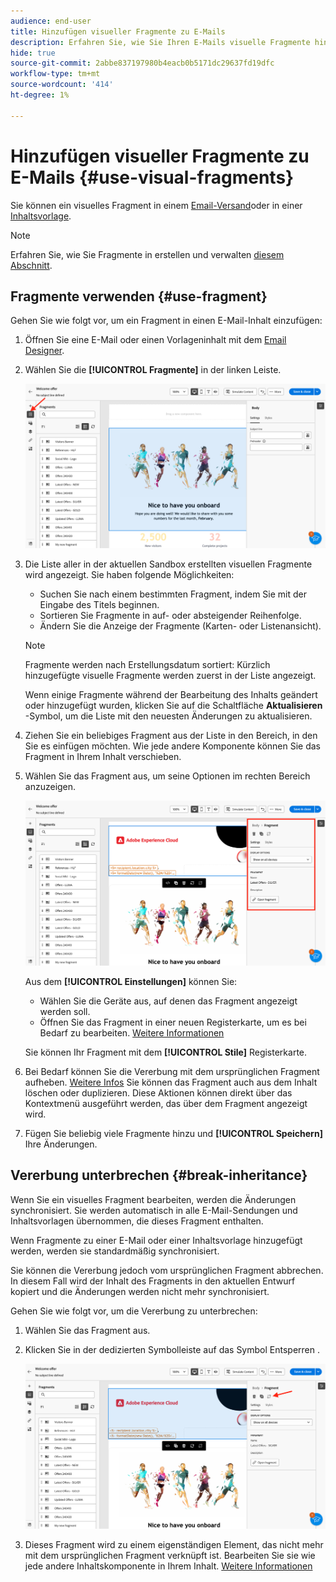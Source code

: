 ```yaml
---
audience: end-user
title: Hinzufügen visueller Fragmente zu E-Mails
description: Erfahren Sie, wie Sie Ihren E-Mails visuelle Fragmente hinzufügen
hide: true
source-git-commit: 2abbe837197980b4eacb0b5171dc29637fd19dfc
workflow-type: tm+mt
source-wordcount: '414'
ht-degree: 1%

---
```


# Hinzufügen visueller Fragmente zu E-Mails {#use-visual-fragments}

Sie können ein visuelles Fragment in einem [Email-Versand](get-started-email-designer.md)oder in einer [Inhaltsvorlage](use-email-templates.md).



>[!NOTE]
>
>Erfahren Sie, wie Sie Fragmente in erstellen und verwalten [diesem Abschnitt](fragments.md).


## Fragmente verwenden {#use-fragment}

Gehen Sie wie folgt vor, um ein Fragment in einen E-Mail-Inhalt einzufügen:

1. Öffnen Sie eine E-Mail oder einen Vorlageninhalt mit dem [Email Designer](get-started-email-designer.md).

1. Wählen Sie die **[!UICONTROL Fragmente]** in der linken Leiste.

   ![](assets/fragments-in-designer.png)

1. Die Liste aller in der aktuellen Sandbox erstellten visuellen Fragmente wird angezeigt. Sie haben folgende Möglichkeiten:

   * Suchen Sie nach einem bestimmten Fragment, indem Sie mit der Eingabe des Titels beginnen.
   * Sortieren Sie Fragmente in auf- oder absteigender Reihenfolge.
   * Ändern Sie die Anzeige der Fragmente (Karten- oder Listenansicht).

   >[!NOTE]
   >
   >Fragmente werden nach Erstellungsdatum sortiert: Kürzlich hinzugefügte visuelle Fragmente werden zuerst in der Liste angezeigt.

   Wenn einige Fragmente während der Bearbeitung des Inhalts geändert oder hinzugefügt wurden, klicken Sie auf die Schaltfläche **Aktualisieren** -Symbol, um die Liste mit den neuesten Änderungen zu aktualisieren.

1. Ziehen Sie ein beliebiges Fragment aus der Liste in den Bereich, in den Sie es einfügen möchten. Wie jede andere Komponente können Sie das Fragment in Ihrem Inhalt verschieben.

1. Wählen Sie das Fragment aus, um seine Optionen im rechten Bereich anzuzeigen.

   ![](assets/fragment-right-pane.png)

   Aus dem **[!UICONTROL Einstellungen]** können Sie:

   * Wählen Sie die Geräte aus, auf denen das Fragment angezeigt werden soll.
   * Öffnen Sie das Fragment in einer neuen Registerkarte, um es bei Bedarf zu bearbeiten. [Weitere Informationen](../email/fragments.md#edit-fragments)

   Sie können Ihr Fragment mit dem **[!UICONTROL Stile]** Registerkarte.

1. Bei Bedarf können Sie die Vererbung mit dem ursprünglichen Fragment aufheben. [Weitere Infos](#break-inheritance)
Sie können das Fragment auch aus dem Inhalt löschen oder duplizieren. Diese Aktionen können direkt über das Kontextmenü ausgeführt werden, das über dem Fragment angezeigt wird.

1. Fügen Sie beliebig viele Fragmente hinzu und **[!UICONTROL Speichern]** Ihre Änderungen.

## Vererbung unterbrechen {#break-inheritance}

Wenn Sie ein visuelles Fragment bearbeiten, werden die Änderungen synchronisiert. Sie werden automatisch in alle E-Mail-Sendungen und Inhaltsvorlagen übernommen, die dieses Fragment enthalten.

Wenn Fragmente zu einer E-Mail oder einer Inhaltsvorlage hinzugefügt werden, werden sie standardmäßig synchronisiert.

Sie können die Vererbung jedoch vom ursprünglichen Fragment abbrechen. In diesem Fall wird der Inhalt des Fragments in den aktuellen Entwurf kopiert und die Änderungen werden nicht mehr synchronisiert.

Gehen Sie wie folgt vor, um die Vererbung zu unterbrechen:

1. Wählen Sie das Fragment aus.

1. Klicken Sie in der dedizierten Symbolleiste auf das Symbol Entsperren .

   ![](assets/fragment-break-inheritance.png)

1. Dieses Fragment wird zu einem eigenständigen Element, das nicht mehr mit dem ursprünglichen Fragment verknüpft ist. Bearbeiten Sie sie wie jede andere Inhaltskomponente in Ihrem Inhalt. [Weitere Informationen](content-components.md)
